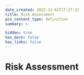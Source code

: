```yaml
---
date_created: 2022-12-01T17:27:22
title: Risk Assessment
pcx_content_type: definition
summary: >-

hidden: true
has_more: false
has_links: false
---
```


# Risk Assessment
